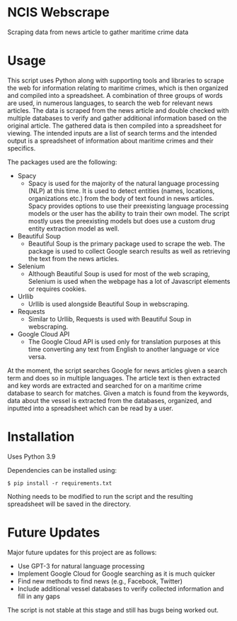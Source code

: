 # NCIS Webscrape

Scraping data from news article to gather maritime crime data

# Usage

This script uses Python along with supporting tools and libraries to scrape the web for information relating to maritime crimes, which is then organized and compiled into a spreadsheet. A combination of three groups of words are used, in numerous languages, to search the web for relevant news articles. The data is scraped from the news article and double checked with multiple databases to verify and gather additional information based on the original article. The gathered data is then compiled into a spreadsheet for viewing. The intended inputs are a list of search terms and the intended output is a spreadsheet of information about maritime crimes and their specifics.

The packages used are the following:
* Spacy
  * Spacy is used for the majority of the natural language processing (NLP) at this time. It is used to detect entities (names, locations, organizations etc.) from the body of text found in news articles. Spacy provides options to use their preexisting language processing models or the user has the ability to train their own model. The script mostly uses the preexisting models but does use a custom drug entity extraction model as well.
* Beautiful Soup
  * Beautiful Soup is the primary package used to scrape the web. The package is used to collect Google search results as well as retrieving the text from the news articles.
* Selenium
  * Although Beautiful Soup is used for most of the web scraping, Selenium is used when the webpage has a lot of Javascript elements or requires cookies.
* Urllib
  * Urllib is used alongside Beautiful Soup in webscraping.
* Requests
  * Similar to Urllib, Requests is used with Beautiful Soup in webscraping.
* Google Cloud API
  * The Google Cloud API is used only for translation purposes at this time converting any text from English to another language or vice versa.

At the moment, the script searches Google for news articles given a search term and does so in multiple languages. The article text is then extracted and key words are extracted and searched for on a maritime crime database to search for matches. Given a match is found from the keywords, data about the vessel is extracted from the databases, organized, and inputted into a spreadsheet which can be read by a user.

# Installation

Uses Python 3.9

Dependencies can be installed using:
```
$ pip install -r requirements.txt
```

Nothing needs to be modified to run the script and the resulting spreadsheet will be saved in the directory.

# Future Updates

Major future updates for this project are as follows:
* Use GPT-3 for natural language processing
* Implement Google Cloud for Google searching as it is much quicker
* Find new methods to find news (e.g., Facebook, Twitter)
* Include additional vessel databases to verify collected information and fill in any gaps


The script is not stable at this stage and still has bugs being worked out.
